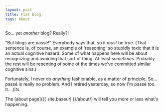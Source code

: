 ```yaml
---
layout: post
title: Fiat blog.
tags: About
---
```


So... yet _another_ blog?  Really?!  

"But blogs are passé!"  Everybody says that, so it _must_ be true.  (That sentence is,
of course, an example of 'reasoning' so stupidly toxic that it is an actual cognitive
hazard.  Some of what happens here will be about recognizing and avoiding that sort of
thing.  At least _sometimes_.  Probably the rest will be repenting of some of the times
we've committed similar cognitive sins.)  

Fortunately, I never do _anything_ fashionable, as a matter of principle.  So... passé is
really no problem.  And I retired yesterday, so now I'm passé too.  It... _fits_.  

The [about page]({{ site.baseurl }}/about/) will tell you more or less what's happening.  
